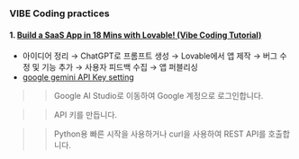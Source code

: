 ### VIBE Coding practices
#### 1. [Build a SaaS App in 18 Mins with Lovable! (Vibe Coding Tutorial)](https://www.youtube.com/watch?v=JQoGbGl9fs4)
- 아이디어 정리 → ChatGPT로 프롬프트 생성 → Lovable에서 앱 제작 → 버그 수정 및 기능 추가 → 사용자 피드백 수집 → 앱 퍼블리싱
- [google gemini API Key setting](https://colab.research.google.com/#scrollTo=Wf5KrEb6vrkR)
>> Google AI Studio로 이동하여 Google 계정으로 로그인합니다.

>> API 키를 만듭니다.

>> Python용 빠른 시작을 사용하거나 curl을 사용하여 REST API를 호출합니다.
